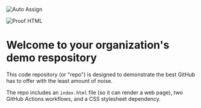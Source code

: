 ![Auto Assign](https://github.com/vamruninfotech/demo-repository/actions/workflows/auto-assign.yml/badge.svg)

![Proof HTML](https://github.com/vamruninfotech/demo-repository/actions/workflows/proof-html.yml/badge.svg)

# Welcome to your organization's demo respository
This code repository (or "repo") is designed to demonstrate the best GitHub has to offer with the least amount of noise.

The repo includes an `index.html` file (so it can render a web page), two GitHub Actions workflows, and a CSS stylesheet dependency.
